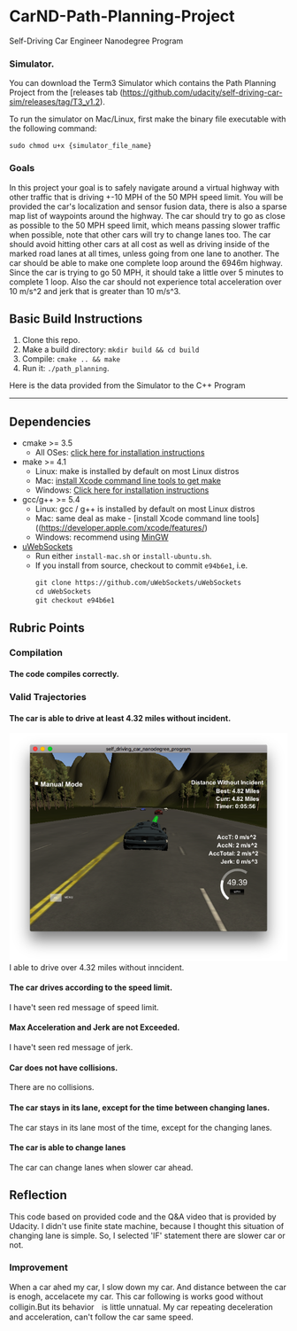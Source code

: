 # CarND-Path-Planning-Project
Self-Driving Car Engineer Nanodegree Program

### Simulator.
You can download the Term3 Simulator which contains the Path Planning Project from the [releases tab (https://github.com/udacity/self-driving-car-sim/releases/tag/T3_v1.2).  

To run the simulator on Mac/Linux, first make the binary file executable with the following command:
```shell
sudo chmod u+x {simulator_file_name}
```

### Goals
In this project your goal is to safely navigate around a virtual highway with other traffic that is driving +-10 MPH of the 50 MPH speed limit. You will be provided the car's localization and sensor fusion data, there is also a sparse map list of waypoints around the highway. The car should try to go as close as possible to the 50 MPH speed limit, which means passing slower traffic when possible, note that other cars will try to change lanes too. The car should avoid hitting other cars at all cost as well as driving inside of the marked road lanes at all times, unless going from one lane to another. The car should be able to make one complete loop around the 6946m highway. Since the car is trying to go 50 MPH, it should take a little over 5 minutes to complete 1 loop. Also the car should not experience total acceleration over 10 m/s^2 and jerk that is greater than 10 m/s^3.

## Basic Build Instructions

1. Clone this repo.
2. Make a build directory: `mkdir build && cd build`
3. Compile: `cmake .. && make`
4. Run it: `./path_planning`.

Here is the data provided from the Simulator to the C++ Program

---

## Dependencies

* cmake >= 3.5
  * All OSes: [click here for installation instructions](https://cmake.org/install/)
* make >= 4.1
  * Linux: make is installed by default on most Linux distros
  * Mac: [install Xcode command line tools to get make](https://developer.apple.com/xcode/features/)
  * Windows: [Click here for installation instructions](http://gnuwin32.sourceforge.net/packages/make.htm)
* gcc/g++ >= 5.4
  * Linux: gcc / g++ is installed by default on most Linux distros
  * Mac: same deal as make - [install Xcode command line tools]((https://developer.apple.com/xcode/features/)
  * Windows: recommend using [MinGW](http://www.mingw.org/)
* [uWebSockets](https://github.com/uWebSockets/uWebSockets)
  * Run either `install-mac.sh` or `install-ubuntu.sh`.
  * If you install from source, checkout to commit `e94b6e1`, i.e.
    ```
    git clone https://github.com/uWebSockets/uWebSockets
    cd uWebSockets
    git checkout e94b6e1
    ```

## Rubric Points

### Compilation
#### The code compiles correctly.

### Valid Trajectories
#### The car is able to drive at least 4.32 miles without incident.
![Driving](images/driving.png)
I able to drive over 4.32 miles without inncident.

#### The car drives according to the speed limit.
I have't seen red message of speed limit.

#### Max Acceleration and Jerk are not Exceeded.
I have't seen red message of jerk.

#### Car does not have collisions.
There are no collisions.

#### The car stays in its lane, except for the time between changing lanes.
The car stays in its lane most of the time, except for the changing lanes.

#### The car is able to change lanes
The car can change lanes when slower car ahead.

## Reflection
This code based on provided code and the Q&A video that is provided by Udacity.
I didn't use finite state machine, because I thought this situation of changing lane is simple.
So, I selected 'IF' statement there are slower car or not.
### Improvement
When a car ahed my car, I slow down my car. And distance between the car is enogh, accelacete my car.
This car following is works good without colligin.But its behavior　is little unnatual.
My car repeating deceleration and acceleration, can't follow the car same speed.

